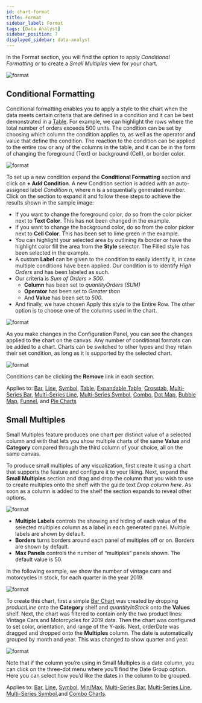 ```yaml
---
id: chart-format
title: Format
sidebar_label: Format
tags: [Data Analyst]
sidebar_position: 7
displayed_sidebar: data-analyst
---
```

 
<div style={{textAlign: "justify"}}>

In the Format section, you will find the option to apply *Conditional Formatting* or to create a *Small Multiples* view for your chart.

![format](https://s3.amazonaws.com/cdn.qrvey.com/documentation_assets/ui-docs/dataviews/chart-builder/chart-configuration/format/format1.png#thumbnail-40)


## Conditional Formatting

Conditional formatting enables you to apply a style to the chart when the data meets certain criteria that are defined in a condition and it can be best demonstrated in a <a href="" target="_blank">Table</a>. For example, we can highlight the rows where the total number of orders exceeds 500 units. The condition can be set by choosing which column the condition applies to, as well as the operator and value that define the condition. The reaction to the condition can be applied to the entire row or any of the columns in the table, and it can be in the form of changing the foreground (Text) or background (Cell), or border color. 

![format](https://s3.amazonaws.com/cdn.qrvey.com/documentation_assets/ui-docs/dataviews/chart-builder/chart-configuration/format/format2.png#thumbnail-40)


To set up a new condition expand the **Conditional Formatting** section and click on **+ Add Condition**. A new Condition section is added with an auto-assigned label *Condition n*, where n is a sequentially generated number. Click on the section to expand it and follow these steps to achieve the results shown in the sample image:

* If you want to change the foreground color, do so from the color picker next to **Text Color**. This has not been changed in the example.
* If you want to change the background color, do so from the color picker next to **Cell Color**. This has been set to lime green in the example.
* You can highlight your selected area by outlining its border or have the highlight color fill the area from the **Style** selector. The Filled style has been selected in the example.
* A custom **Label** can be given to the condition to easily identify it, in case multiple conditions have been applied. Our condition is to identify *High Orders* and has been labeled as such.
* Our criteria is *Sum of Orders > 500*. 
    * **Column** has been set to *quantityOrders (SUM)*
    * **Operator** has been set to *Greater than*
    * And **Value** has been set to *500*.
* And finally, we have chosen Apply this style to the Entire Row. The other option is to choose one of the columns used in the chart.

![format](https://s3.amazonaws.com/cdn.qrvey.com/documentation_assets/ui-docs/dataviews/chart-builder/chart-configuration/format/format3.png#thumbnail)


As you make changes in the Configuration Panel, you can see the changes applied to the chart on the canvas. Any number of conditional formats can be added to a chart. Charts can be switched to other types and they retain their set condition, as long as it is supported by the selected chart.

![format](https://s3.amazonaws.com/cdn.qrvey.com/documentation_assets/ui-docs/dataviews/chart-builder/chart-configuration/format/format4.png#thumbnail)


Conditions can be clicking the **Remove** link in each section.

Applies to: <a href="" target="_blank">Bar</a>, <a href="" target="_blank">Line</a>, <a href="" target="_blank">Symbol</a>, <a href="" target="_blank">Table</a>, <a href="" target="_blank">Expandable Table</a>, <a href="" target="_blank">Crosstab</a>, <a href="" target="_blank">Multi-Series Bar</a>, <a href="" target="_blank">Multi-Series Line</a>, <a href="" target="_blank">Multi-Series Symbol</a>, <a href="" target="_blank">Combo</a>, <a href="" target="_blank">Dot Map</a>, <a href="" target="_blank">Bubble Map</a>, <a href="" target="_blank">Funnel</a>, and <a href="" target="_blank">Pie Charts</a>

## Small Multiples
Small Multiples feature produces one chart per distinct value of a selected column and with that lets you show multiple charts of the same **Value** and **Category** compared through the third column of your choice, all on the same canvas. 

To produce small multiples of any visualization, first create it using a chart that supports the feature and configure it to your liking. Next, expand the **Small Multiples** section and drag and drop the column that you wish to use to create multiples onto the shelf with the guide text *Drop column here*. As soon as a column is added to the shelf the section expands to reveal other options.

![format](https://s3.amazonaws.com/cdn.qrvey.com/documentation_assets/ui-docs/dataviews/chart-builder/chart-configuration/format/format5.png#thumbnail)


* **Multiple Labels** controls the showing and hiding of each value of the selected multiples column as a label in each generated panel. Multiple labels are shown by default.
* **Borders** turns borders around each panel of multiples off or on. Borders are shown by default.
* **Max Panels** controls the number of “multiples” panels shown. The default value is 50.

In the following example, we show the number of vintage cars and motorcycles in stock, for each quarter in the year 2019.

![format](https://s3.amazonaws.com/cdn.qrvey.com/documentation_assets/ui-docs/dataviews/chart-builder/chart-configuration/format/format6.png#thumbnail)


To create this chart, first a simple <a href="" target="_blank">Bar Chart</a> was created by dropping *productLine* onto the **Category** shelf and *quantityInStock* onto the **Values** shelf. Next, the chart was filtered to contain only the two product lines: Vintage Cars and Motorcycles for 2019 data. Then the chart was configured to set color, orientation, and range of the Y-axis.
Next, orderDate was dragged and dropped onto the **Multiples** column. The date is automatically grouped by month and year. This was changed to show quarter and year. 

![format](https://s3.amazonaws.com/cdn.qrvey.com/documentation_assets/ui-docs/dataviews/chart-builder/chart-configuration/format/format7.png#thumbnail-40)


Note that if the column you’re using in Small Multiples is a date column, you can click on the three-dot menu where you’ll find the Date Group option. Here you can select how you’d like the dates in the column to be grouped.

Applies to: <a href="" target="_blank">Bar</a>, <a href="" target="_blank">Line</a>, <a href="" target="_blank">Symbol</a>, <a href="" target="_blank">Min/Max</a>, <a href="" target="_blank">Multi-Series Bar</a>, <a href="" target="_blank">Multi-Series Line</a>, <a href="" target="_blank">Multi-Series Symbol</a>,and <a href="" target="_blank">Combo Charts</a>.




</div>